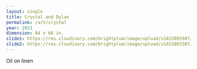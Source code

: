 ```yaml
---
layout: single
title: Crystal and Dylan
permalink: /art/crystal
year: 2021
dimension: 84 x 60 in.
slide1: https://res.cloudinary.com/brightplum/image/upload/v1633893507/ashleyjan/2021/Crystal_and_Dylan_.jpg
slide2: https://res.cloudinary.com/brightplum/image/upload/v1633893507/ashleyjan/2021/Crystal_and_Dylan_.jpg
---
```


Oil on linen
